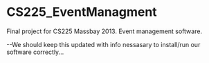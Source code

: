 CS225_EventManagment
====================

Final project for CS225 Massbay 2013. Event management software.

--We should keep this updated with info nessasary to install/run our software correctly...
